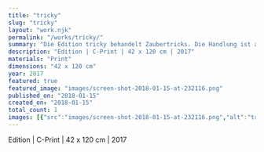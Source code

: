 ```yaml
---
title: "tricky"
slug: "tricky"
layout: "work.njk"
permalink: "/works/tricky/"
summary: "Die Edition tricky behandelt Zaubertricks. Die Handlung ist auf die Hände, ohne weiteres Utensil, reduziert. Die Handfotografien sind mit Abbildungen der Fotogrammserie kombiniert. | C-Print | 42 x 120 cm | 2017"
description: "Edition | C-Print | 42 x 120 cm | 2017"
materials: "Print"
dimensions: "42 x 120 cm"
year: 2017
featured: true
featured_image: "images/screen-shot-2018-01-15-at-232116.png"
published_on: "2018-01-15"
created_on: "2018-01-15"
total_count: 1
images: [{"src":"images/screen-shot-2018-01-15-at-232116.png","alt":"tricky","caption":null,"order":1},{"src":"images/kunstlermesse-20170430-dsc-0780.jpg","alt":"tricky","caption":null,"order":2}]
---
```


Edition | C-Print | 42 x 120 cm | 2017